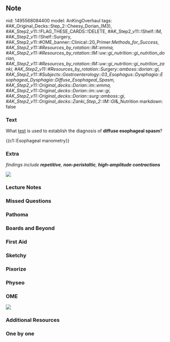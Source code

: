 ## Note
nid: 1495568084400
model: AnKingOverhaul
tags: #AK_Original_Decks::Step_2::Cheesy_Dorian_(M3), #AK_Step2_v11::!FLAG_THESE_CARDS::!DELETE, #AK_Step2_v11::!Shelf::IM, #AK_Step2_v11::!Shelf::Surgery, #AK_Step2_v11::#OME_banner::Clinical::20_Primer:_Methods_for_Success, #AK_Step2_v11::#Resources_by_rotation::IM::emma, #AK_Step2_v11::#Resources_by_rotation::IM::uw::gi_nutrition::gi_nutrition_dorian, #AK_Step2_v11::#Resources_by_rotation::IM::uw::gi_nutrition::gi_nutrition_zanki, #AK_Step2_v11::#Resources_by_rotation::Surgery::amboss::dorian::gi, #AK_Step2_v11::#Subjects::Gastroenterology::03_Esophagus::Dysphagia::Esophageal_Dysphagia::Diffuse_Esophageal_Spasm, #AK_Step2_v11::Original_decks::Dorian::im::emma, #AK_Step2_v11::Original_decks::Dorian::im::uw::gi, #AK_Step2_v11::Original_decks::Dorian::surg::amboss::gi, #AK_Step2_v11::Original_decks::Zanki_Step_2::IM::GI_&_Nutrition
markdown: false

### Text
What <u>test</u> is used to establish the diagnosis of <b>diffuse
esophageal spasm</b>?
<div>
  {{c1::Esophageal manometry}}
</div>

### Extra
<i>findings include <b>repetitive</b>, <b>non-peristaltic</b>,
<b>high-amplitude contractions</b></i>
<div><img src=
"Esophageal%20manometry%20examples_1606536512076.png"></div>

### Lecture Notes


### Missed Questions


### Pathoma


### Boards and Beyond


### First Aid


### Sketchy


### Pixorize


### Physeo


### OME
<div class="ome-widget">
  <a href="https://onlinemeded.org/spa/surgery?ref=anki"><img src=
  "_OME_AnkiFlashcards_Topic_4.png"></a>
</div>

### Additional Resources


### One by one

